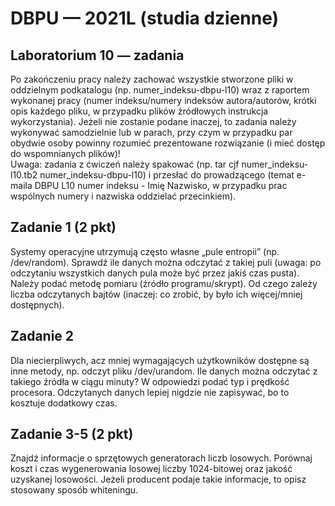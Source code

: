 # DBPU — 2021L (studia dzienne)

## Laboratorium 10 — zadania

Po zakończeniu pracy należy zachować wszystkie stworzone pliki w oddzielnym podkatalogu (np. numer_indeksu-dbpu-l10) wraz z raportem wykonanej pracy (numer indeksu/numery indeksów autora/autorów, krótki opis każdego pliku, w przypadku plików źródłowych instrukcja wykorzystania). Jeżeli nie zostanie podane inaczej, to zadania należy wykonywać samodzielnie lub w parach, przy czym w przypadku par obydwie osoby powinny rozumieć prezentowane rozwiązanie (i mieć dostęp do wspomnianych plików)!  
Uwaga: zadania z ćwiczeń należy spakować (np. tar cjf numer_indeksu-l10.tb2 numer_indeksu-dbpu-l10) i przesłać do prowadzącego (temat e-maila DBPU L10 numer indeksu - Imię Nazwisko, w przypadku prac wspólnych numery i nazwiska oddzielać przecinkiem).

## Zadanie 1 (2 pkt)

Systemy operacyjne utrzymują często własne „pule entropii” (np. /dev/random). Sprawdź ile danych można odczytać z takiej puli (uwaga: po odczytaniu wszystkich danych pula może być przez jakiś czas pusta). Należy podać metodę pomiaru (źródło programu/skrypt). Od czego zależy liczba odczytanych bajtów (inaczej: co zrobić, by było ich więcej/mniej dostępnych).

## Zadanie 2

Dla niecierpliwych, acz mniej wymagających użytkowników dostępne są inne metody, np. odczyt pliku /dev/urandom. Ile danych można odczytać z takiego źródła w ciągu minuty? W odpowiedzi podać typ i prędkość procesora. Odczytanych danych lepiej nigdzie nie zapisywać, bo to kosztuje dodatkowy czas.

## Zadanie 3-5 (2 pkt)

Znajdź informacje o sprzętowych generatorach liczb losowych. Porównaj koszt i czas wygenerowania losowej liczby 1024-bitowej oraz jakość uzyskanej losowości. Jeżeli producent podaje takie informacje, to opisz stosowany sposób whiteningu.
